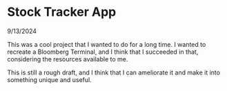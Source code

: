 # Stock Tracker App

9/13/2024

This was a cool project that I wanted to do for a long time. I wanted to recreate a Bloomberg Terminal, and I think that I succeeded in that, considering the resources available to me. 

This is still a rough draft, and I think that I can ameliorate it and make it into something unique and useful.
